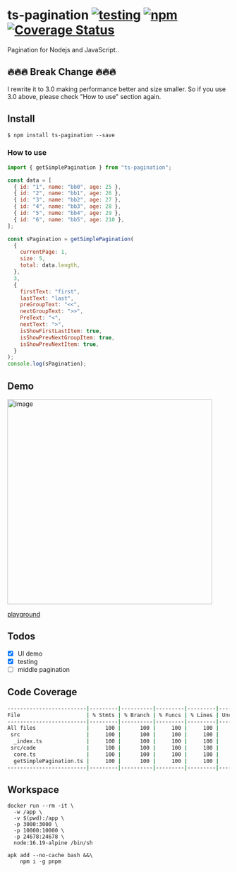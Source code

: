# ts-pagination [![testing](https://github.com/BibbyChung/ts-pagination/actions/workflows/testing.yml/badge.svg)](https://github.com/BibbyChung/ts-pagination/actions/workflows/testing.yml) [![npm](https://img.shields.io/npm/v/ts-pagination.svg)](https://github.com/BibbyChung/ts-pagination) [![Coverage Status](https://coveralls.io/repos/github/BibbyChung/ts-pagination/badge.svg?branch=master)](https://coveralls.io/github/BibbyChung/ts-pagination?branch=master)

Pagination for Nodejs and JavaScript..

## 🔥🔥🔥 Break Change 🔥🔥🔥

I rewrite it to 3.0 making performance better and size smaller. So if you use 3.0 above, please check "How to use" section again.

## Install

```shell
$ npm install ts-pagination --save
```

### How to use

```js
import { getSimplePagination } from "ts-pagination";

const data = [
  { id: "1", name: "bb0", age: 25 },
  { id: "2", name: "bb1", age: 26 },
  { id: "3", name: "bb2", age: 27 },
  { id: "4", name: "bb3", age: 28 },
  { id: "5", name: "bb4", age: 29 },
  { id: "6", name: "bb5", age: 210 },
];

const sPagination = getSimplePagination(
  {
    currentPage: 1,
    size: 5,
    total: data.length,
  },
  3,
  {
    firstText: "first",
    lastText: "last",
    preGroupText: "<<",
    nextGroupText: ">>",
    PreText: "<",
    nextText: ">",
    isShowFirstLastItem: true,
    isShowPrevNextGroupItem: true,
    isShowPrevNextItem: true,
  }
);
console.log(sPagination);
```

## Demo

<img width="464" alt="image" src="https://user-images.githubusercontent.com/8520661/214093678-85eb61ed-fa2a-4051-89e7-6c0523b1d8a9.png">

[playground](https://stackblitz.com/edit/vitejs-vite-dxv9cy)

## Todos

- [x] UI demo
- [x] testing
- [ ] middle pagination

## Code Coverage

```bash
-------------------------|---------|----------|---------|---------|-------------------
File                     | % Stmts | % Branch | % Funcs | % Lines | Uncovered Line #s
-------------------------|---------|----------|---------|---------|-------------------
All files                |     100 |      100 |     100 |     100 |
 src                     |     100 |      100 |     100 |     100 |
  _index.ts              |     100 |      100 |     100 |     100 |
 src/code                |     100 |      100 |     100 |     100 |
  core.ts                |     100 |      100 |     100 |     100 |
  getSimplePagination.ts |     100 |      100 |     100 |     100 |
-------------------------|---------|----------|---------|---------|-------------------
```

## Workspace

```
docker run --rm -it \
  -w /app \
  -v $(pwd):/app \
  -p 3000:3000 \
  -p 10000:10000 \
  -p 24678:24678 \
  node:16.19-alpine /bin/sh

apk add --no-cache bash &&\
	npm i -g pnpm
```
